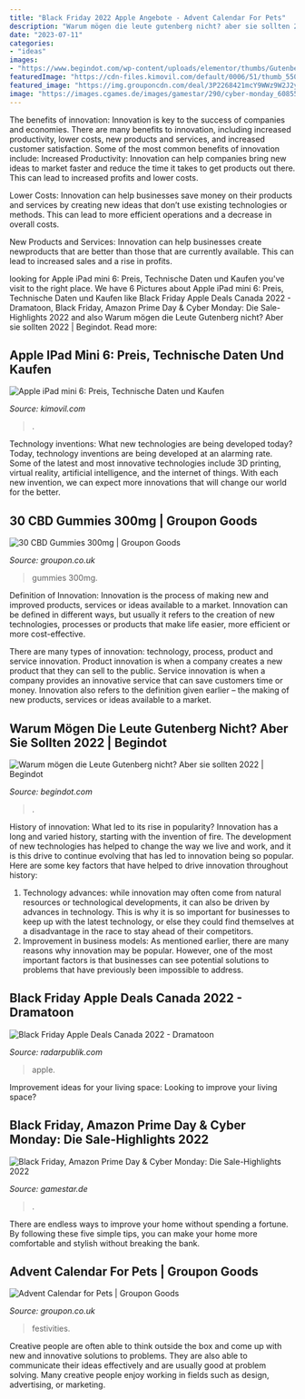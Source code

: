 ```yaml
---
title: "Black Friday 2022 Apple Angebote - Advent Calendar For Pets"
description: "Warum mögen die leute gutenberg nicht? aber sie sollten 2022"
date: "2023-07-11"
categories:
- "ideas"
images:
- "https://www.begindot.com/wp-content/uploads/elementor/thumbs/Gutenberg-Editor-1-ojsedpo41at3c9rs9elxec2xrtcv0jlp3h789fogp4.png"
featuredImage: "https://cdn-files.kimovil.com/default/0006/51/thumb_550284_default_big.jpeg"
featured_image: "https://img.grouponcdn.com/deal/3P2268421mcY9WWz9W2J2yS5m68u/3P-1500x900/v1/c870x524.jpg"
image: "https://images.cgames.de/images/gamestar/290/cyber-monday_6085589.jpg"
---
```



The benefits of innovation:
Innovation is key to the success of companies and economies. There are many benefits to innovation, including increased productivity, lower costs, new products and services, and increased customer satisfaction. Some of the most common benefits of innovation include: 
Increased Productivity: Innovation can help companies bring new ideas to market faster and reduce the time it takes to get products out there. This can lead to increased profits and lower costs. 

Lower Costs: Innovation can help businesses save money on their products and services by creating new ideas that don’t use existing technologies or methods. This can lead to more efficient operations and a decrease in overall costs. 

New Products and Services: Innovation can help businesses create newproducts that are better than those that are currently available. This can lead to increased sales and a rise in profits.

	

		
looking for Apple iPad mini 6: Preis, Technische Daten und Kaufen you've visit to the right place. We have 6 Pictures about Apple iPad mini 6: Preis, Technische Daten und Kaufen like Black Friday Apple Deals Canada 2022 - Dramatoon, Black Friday, Amazon Prime Day &amp; Cyber Monday: Die Sale-Highlights 2022 and also Warum mögen die Leute Gutenberg nicht? Aber sie sollten 2022 | Begindot. Read more:
		
    
## Apple IPad Mini 6: Preis, Technische Daten Und Kaufen

<img loading=lazy src="https://cdn-files.kimovil.com/default/0006/51/thumb_550284_default_big.jpeg" onerror="this.onerror=null;this.src='https://tse3.mm.bing.net/th?id=OIP.zA7kK3eP7ec7EpVCX-wAXQHaGS&amp;pid=15.1';" alt="Apple iPad mini 6: Preis, Technische Daten und Kaufen">

_Source: kimovil.com_

>. 

	

Technology inventions: What new technologies are being developed today?
Today, technology inventions are being developed at an alarming rate. Some of the latest and most innovative technologies include 3D printing, virtual reality, artificial intelligence, and the internet of things. With each new invention, we can expect more innovations that will change our world for the better.

    
## 30 CBD Gummies 300mg | Groupon Goods

<img loading=lazy src="https://img.grouponcdn.com/deal/pLRaWyYYPeF8MgmXyVsUNiSjZwR/pL-2048x1229/v1/c870x524.jpg" onerror="this.onerror=null;this.src='https://tse2.mm.bing.net/th?id=OIP.or6HYgJJ30lJbnKTS9kiowHaEd&amp;pid=15.1';" alt="30 CBD Gummies 300mg | Groupon Goods">

_Source: groupon.co.uk_

>gummies 300mg. 

	

Definition of Innovation:
Innovation is the process of making new and improved products, services or ideas available to a market. Innovation can be defined in different ways, but usually it refers to the creation of new technologies, processes or products that make life easier, more efficient or more cost-effective.

There are many types of innovation: technology, process, product and service innovation. Product innovation is when a company creates a new product that they can sell to the public. Service innovation is when a company provides an innovative service that can save customers time or money. Innovation also refers to the definition given earlier – the making of new products, services or ideas available to a market.

    
## Warum Mögen Die Leute Gutenberg Nicht? Aber Sie Sollten 2022 | Begindot

<img loading=lazy src="https://www.begindot.com/wp-content/uploads/elementor/thumbs/Gutenberg-Editor-1-ojsedpo41at3c9rs9elxec2xrtcv0jlp3h789fogp4.png" onerror="this.onerror=null;this.src='https://tse2.mm.bing.net/th?id=OIP.9fIH7gt3MYFTUwwMDtiAkgHaDt&amp;pid=15.1';" alt="Warum mögen die Leute Gutenberg nicht? Aber sie sollten 2022 | Begindot">

_Source: begindot.com_

>. 

	

History of innovation: What led to its rise in popularity?
Innovation has a long and varied history, starting with the invention of fire. The development of new technologies has helped to change the way we live and work, and it is this drive to continue evolving that has led to innovation being so popular. Here are some key factors that have helped to drive innovation throughout history: 
1) Technology advances: while innovation may often come from natural resources or technological developments, it can also be driven by advances in technology. This is why it is so important for businesses to keep up with the latest technology, or else they could find themselves at a disadvantage in the race to stay ahead of their competitors. 
2) Improvement in business models: As mentioned earlier, there are many reasons why innovation may be popular. However, one of the most important factors is that businesses can see potential solutions to problems that have previously been impossible to address.

    
## Black Friday Apple Deals Canada 2022 - Dramatoon

<img loading=lazy src="https://www.royalcaribbeanblog.com/sites/default/files/fb/royal-caribbean-black-friday-cruiseplanner.jpg" onerror="this.onerror=null;this.src='https://tse2.mm.bing.net/th?id=OIP.1I5BtJS_vGVgkjgt9Wj2tAHaEm&amp;pid=15.1';" alt="Black Friday Apple Deals Canada 2022 - Dramatoon">

_Source: radarpublik.com_

>apple. 

	

Improvement ideas for your living space:
Looking to improve your living space?

    
## Black Friday, Amazon Prime Day &amp; Cyber Monday: Die Sale-Highlights 2022

<img loading=lazy src="https://images.cgames.de/images/gamestar/290/cyber-monday_6085589.jpg" onerror="this.onerror=null;this.src='https://tse3.mm.bing.net/th?id=OIP.Vdv2p8WQu1T8yPCy1H6rXgHaEK&amp;pid=15.1';" alt="Black Friday, Amazon Prime Day &amp; Cyber Monday: Die Sale-Highlights 2022">

_Source: gamestar.de_

>. 

	

There are endless ways to improve your home without spending a fortune. By following these five simple tips, you can make your home more comfortable and stylish without breaking the bank.

    
## Advent Calendar For Pets | Groupon Goods

<img loading=lazy src="https://img.grouponcdn.com/deal/3P2268421mcY9WWz9W2J2yS5m68u/3P-1500x900/v1/c870x524.jpg" onerror="this.onerror=null;this.src='https://tse1.mm.bing.net/th?id=OIP.mSISV7qOlFdz_hYa5tvIrAHaEd&amp;pid=15.1';" alt="Advent Calendar for Pets | Groupon Goods">

_Source: groupon.co.uk_

>festivities. 

	

Creative people are often able to think outside the box and come up with new and innovative solutions to problems. They are also able to communicate their ideas effectively and are usually good at problem solving. Many creative people enjoy working in fields such as design, advertising, or marketing.

